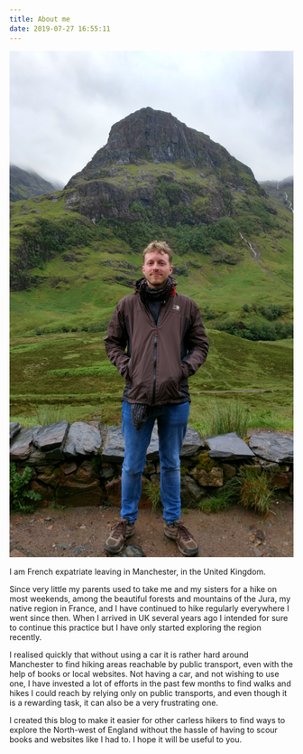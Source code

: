 ```yaml
---
title: About me
date: 2019-07-27 16:55:11
---
```


<link rel="stylesheet" href="./index/about.css" type="text/css">

<img id="img-profile" src="./index/me.jpg"/>

I am French expatriate leaving in Manchester, in the United Kingdom.

Since very little my parents used to take me and my sisters for a hike on most weekends, among the beautiful forests and mountains of the Jura, my native region in France, and I have continued to hike regularly everywhere I went since then. When I arrived in UK several years ago I intended for sure to continue this practice but I have only started exploring the region recently. 

I realised quickly that without using a car it is rather hard around Manchester to find hiking areas reachable by public transport, even with the help of books or local websites. Not having a car, and not wishing to use one, I have invested a lot of efforts in the past few months to find walks and hikes I could reach by relying only on public transports, and even though it is a rewarding task, it can also be a very frustrating one.

I created this blog to make it easier for other carless hikers to find ways to explore the North-west of England without the hassle of having to scour books and websites like I had to. I hope it will be useful to you. 
